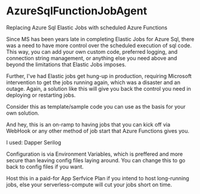 # AzureSqlFunctionJobAgent
Replacing Azure Sql Elastic Jobs with scheduled Azure Functions

Since MS has been years late in completing Elastic Jobs for Azure Sql, there was a need to have more control over the scheduled execution of sql code.  This way, you can add your own custom code, preferred logging, and connection string management, or anything else you need above and beyond the limitations that Elastic Jobs imposes.

Further, I've had Elastic jobs get hung-up in production, requiring Microsoft intervention to get the jobs running again, which was a disaster and an outage.  Again, a solution like this will give you back the control you need in deploying or restarting jobs.

Consider this as template/sample code you can use as the basis for your own solution.

And hey, this is an on-ramp to having jobs that you can kick off via WebHook or any other method of job start that Azure Functions gives you.

I used:
Dapper
Serilog

Configuration is via Environment Variables, which is preffered and more secure than leaving config files laying around.  You can change this to go back to config files if you want.

Host this in a paid-for App Serfvice Plan if you intend to host long-running jobs, else your serverless-compute will cut your jobs short on time.
